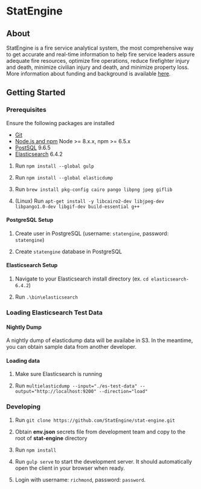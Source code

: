 # StatEngine

## About
StatEngine is a fire service analytical system, the most comprehensive way to get accurate and real-time information to help fire service leaders assure adequate fire resources, optimize fire operations, reduce firefighter injury and death, minimize civilian injury and death, and minimize property loss.  More information about funding and background is available [here](https://www.nist.gov/ctl/pscr/real-time-open-source-data-analytics-and-visualization-platform).

## Getting Started

### Prerequisites

Ensure the following packages are installed
- [Git](https://git-scm.com/downloads)
- [Node.js and npm](https://nodejs.org) Node >= 8.x.x, npm >= 6.5.x
- [PostSQL](https://www.postgresql.org/download/) 9.6.5
- [Elasticsearch](https://www.elastic.co/downloads/past-releases/elasticsearch-6-4-2) 6.4.2


1.  Run `npm install --global gulp`

1.  Run `npm install --global elasticdump`

1.  Run `brew install pkg-config cairo pango libpng jpeg giflib`

1.  (Linux) Run `apt-get install -y libcairo2-dev libjpeg-dev libpango1.0-dev libgif-dev build-essential g++`

#### PostgreSQL Setup

1. Create user in PostgreSQL (username: `statengine`, password: `statengine`)

1. Create `statengine` database in PostgreSQL

#### Elasticsearch Setup

1.  Navigate to your Elasticsearch install directory  (ex. `cd elasticsearch-6.4.2`)

1.  Run `.\bin\elasticsearch`

### Loading Elasticsearch Test Data

#### Nightly Dump

A nightly dump of elasticdump data will be availabe in S3.
In the meantime, you can obtain sample data from another developer.

#### Loading data

1. Make sure Elasticsearch is running

2. Run `multielasticdump --input="./es-test-data" --output="http://localhost:9200" --direction="load"`

### Developing

1.  Run `git clone https://github.com/StatEngine/stat-engine.git`

1.  Obtain **env.json** secrets file from development team and copy to the root of **stat-engine** directory

1.  Run `npm install`

1.  Run `gulp serve` to start the development server. It should automatically open the client in your browser when ready.

1.  Login with username: `richmond`, password: `password`.

